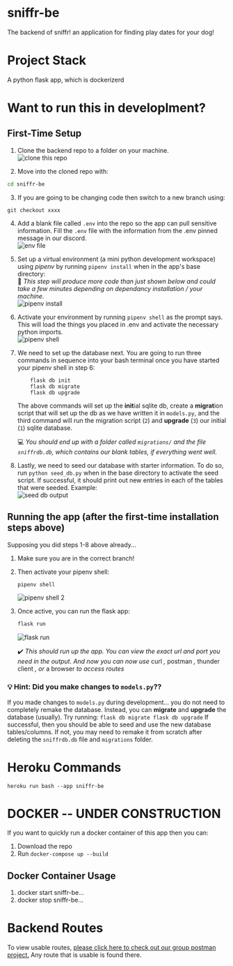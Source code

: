 # sniffr-be
The backend of sniffr! an application for finding play dates for your dog!

#  Project Stack
A python flask app, which is dockerizerd

# Want to run this in developlment?
## First-Time Setup
1. Clone the backend repo to a folder on your machine.  
![clone this repo](https://raw.githubusercontent.com/the-best-team-seven/sniffr-be/main/extra/readme_images/clone_repo.png)  

2. Move into the cloned repo with: 
```bash
cd sniffr-be
```

3. If you are going to be changing code then switch to a new branch using:
```
git checkout xxxx
```

4. Add a blank file called `.env` into the repo so the app can pull sensitive information. Fill the `.env` file with the information from the .env pinned message in our discord.  
![env file](https://raw.githubusercontent.com/the-best-team-seven/sniffr-be/main/extra/readme_images/env_directory.png)  

5. Set up a virtual environment (a mini python development workspace) using *pipenv* by running `pipenv install` when in the app's base directory:  
🚨 *This step will produce more code than just shown below and could take a few minutes depending on dependancy installation / your machine.*  
![pipenv install](https://raw.githubusercontent.com/the-best-team-seven/sniffr-be/main/extra/readme_images/pipenv_install.png) 

6. Activate your environment by running `pipenv shell` as the prompt says. This will load the things you placed in .env and activate the necessary python imports.  
![pipenv shell](https://raw.githubusercontent.com/the-best-team-seven/sniffr-be/main/extra/readme_images/pipenv_shell.png) 

7. We need to set up the database next. You are going to run three commands in sequence into your bash terminal once you have started your pipenv shell in step 6:

    ```
        flask db init  
        flask db migrate  
        flask db upgrade  
    ```

    The above commands will set up the **init**ial sqlite db, create a **migrat**ion script that will set up the db as we have written it in `models.py`, and the third command will run the migration script (`2`) and **upgrade** (`3`) our initial (`1`) sqlite database. 

    💻 *You should end up with a folder called `migrations/` and the file `sniffrdb.db`, which contains our blank tables, if everything went well.* 

8. Lastly, we need to seed our database with starter information. To do so, run `python seed_db.py` when in the base directory to activate the seed script. If successful, it should print out new entries in each of the tables that were seeded. Example:  
![seed db output](https://raw.githubusercontent.com/the-best-team-seven/sniffr-be/main/extra/readme_images/seed_db.png)

## Running the app (after the first-time installation steps above)
Supposing you did steps 1-8 above already...

1. Make sure you are in the correct branch!

2. Then activate your pipenv shell:  
    ```bash
    pipenv shell
    ``` 
    ![pipenv shell 2](https://raw.githubusercontent.com/the-best-team-seven/sniffr-be/main/extra/readme_images/pipenv_shell.png) 

3. Once active, you can run the flask app:  
    ```bash
    flask run
    ```
    ![flask run](https://raw.githubusercontent.com/the-best-team-seven/sniffr-be/main/extra/readme_images/flask_run.png) 

    ✔️ *This should run up the app. You can view the exact url and port you need in the output.  And now you can now use* curl *,* postman *,* thunder client *, or* a browser *to access routes*

### 💡 Hint: Did you make changes to `models.py`??
If you made changes to `models.py` during development... you do not need to completely remake the database. Instead, you can **migrate** and **upgrade** the database (usually).  Try running:
    ```
    flask db migrate
    flask db upgrade
    ```
If successful, then you should be able to seed and use the new database tables/columns. If not, you may need to remake it from scratch after deleting the `sniffrdb.db` file and `migrations` folder.

# Heroku Commands
`heroku run bash --app sniffr-be`


# DOCKER -- UNDER CONSTRUCTION
If you want to quickly run a docker container of this app then you can:
1. Download the repo
2. Run `docker-compose up --build`
## Docker Container Usage
1. docker start sniffr-be...
2. docker stop sniffr-be...


# Backend Routes
To view usable routes, <a href="https://dark-satellite-157884.postman.co/workspace/734f5948-c8cb-4fd1-b163-2b8d22b24036">please click here to check out our group postman project.</a> Any route that is usable is found there.
